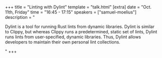 +++
title = "Linting with Dylint"
template = "talk.html"
[extra]
  date = "Oct. 11th, Friday"
  time = "16:45 - 17:15"
  speakers = ["samuel-moelius"]
  description = "<p>Dylint is a tool for running Rust lints from dynamic libraries. Dylint is similar to Clippy, but whereas Clippy runs a predetermined, static set of lints, Dylint runs lints from user-specified, dynamic libraries. Thus, Dylint allows developers to maintain their own personal lint collections.</p>"
+++

